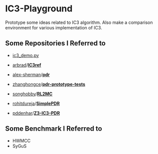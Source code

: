 # IC3-Playground
Prototype some ideas related to  IC3 algorithm. Also make a comparison environment for various implementation of IC3.

## Some Repositories I Referred to

- [ic3_demo.py](https://www.zhihu.com/question/59299573/answer/163801149)

- [arbrad](https://github.com/arbrad)/**[IC3ref](https://github.com/arbrad/IC3ref)**

- [alex-sherman](https://github.com/alex-sherman)/**[pdr](https://github.com/alex-sherman/pdr)**

- [zhanghongce](https://github.com/zhanghongce)/**[pdr-prototype-tests](https://github.com/zhanghongce/pdr-prototype-tests)**

- [songhobby](https://github.com/songhobby)/**[RL2MC](https://github.com/songhobby/RL2MC)**

- [rohitdureja](https://github.com/rohitdureja)/**[SimplePDR](https://github.com/rohitdureja/SimplePDR)**

- [pddenhar](https://github.com/pddenhar)/**[Z3-IC3-PDR](https://github.com/pddenhar/Z3-IC3-PDR)**

## Some Benchmark I Referred to

* HWMCC
* SyGuS
